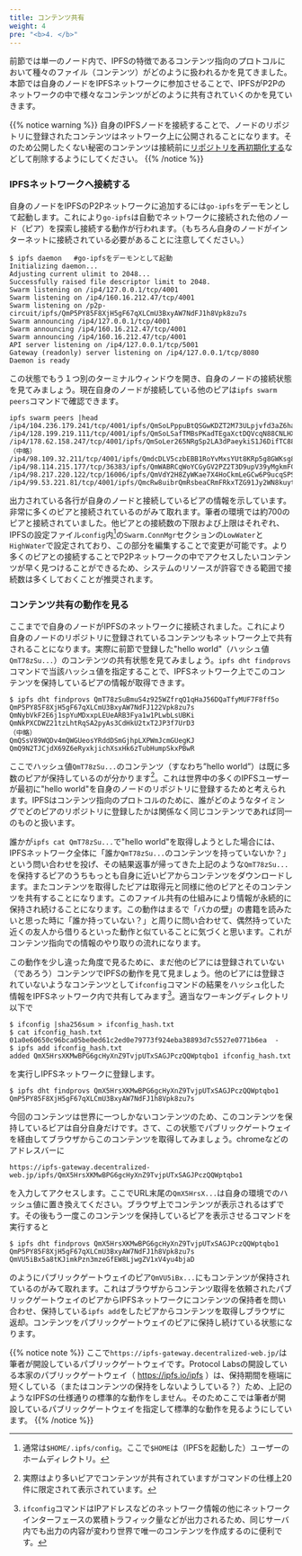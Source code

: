 ```yaml
---
title: コンテンツ共有
weight: 4
pre: "<b>4. </b>"
---
```


前節では単一のノード内で、IPFSの特徴であるコンテンツ指向のプロトコルにおいて種々のファイル（コンテンツ）がどのように扱われるかを見てきました。本節では自身のノードをIPFSネットワークに参加させることで、IPFSがP2Pのネットワークの中で様々なコンテンツがどのように共有されていくのかを見ていきます。

{{% notice warning %}}
自身のIPFSノードを接続することで、ノードのリポジトリに登録されたコンテンツはネットワーク上に公開されることになります。そのため公開したくない秘密のコンテンツは接続前に[リポジトリを再初期化する](/faq/#q-ipfsリポジトリを再度初期化するには)などして削除するようにしてください。
{{% /notice %}}


### IPFSネットワークへ接続する

自身のノードをIPFSのP2Pネットワークに追加するには`go-ipfs`をデーモンとして起動します。これにより`go-ipfs`は自動でネットワークに接続された他のノード（ピア）を探索し接続する動作が行われます。（もちろん自身のノードがインターネットに接続されている必要があることに注意してください。）

```
$ ipfs daemon   #go-ipfsをデーモンとして起動
Initializing daemon...
Adjusting current ulimit to 2048...
Successfully raised file descriptor limit to 2048.
Swarm listening on /ip4/127.0.0.1/tcp/4001
Swarm listening on /ip4/160.16.212.47/tcp/4001
Swarm listening on /p2p-circuit/ipfs/QmP5PY85F8XjH5gF67qXLCmU3BxyAW7NdFJ1h8Vpk8zu7s
Swarm announcing /ip4/127.0.0.1/tcp/4001
Swarm announcing /ip4/160.16.212.47/tcp/4001
Swarm announcing /ip4/160.16.212.47/tcp/4001
API server listening on /ip4/127.0.0.1/tcp/5001
Gateway (readonly) server listening on /ip4/127.0.0.1/tcp/8080
Daemon is ready
```

この状態でもう１つ別のターミナルウィンドウを開き、自身のノードの接続状態を見てみましょう。現在自身のノードが接続している他のピアは`ipfs swarm peers`コマンドで確認できます。
```
ipfs swarm peers |head
/ip4/104.236.179.241/tcp/4001/ipfs/QmSoLPppuBtQSGwKDZT2M73ULpjvfd3aZ6ha4oFGL1KrGM
/ip4/128.199.219.111/tcp/4001/ipfs/QmSoLSafTMBsPKadTEgaXctDQVcqN88CNLHXMkTNwMKPnu
/ip4/178.62.158.247/tcp/4001/ipfs/QmSoLer265NRgSp2LA3dPaeykiS1J6DifTC88f5uVQKNAd
（中略）
/ip4/98.109.32.211/tcp/4001/ipfs/QmdcDLV5czbEBB1RoYvMxsYUt8KRp5g8GWKsg86cHb2ByD
/ip4/98.114.215.177/tcp/36383/ipfs/QmWABRCqWoYCGyGV2PZ2T3D9upV39yMgkmFCprXVsKvAZr
/ip4/98.217.220.122/tcp/16006/ipfs/QmVdY2H8ZyWKae7X4HoCkmLeGCw6P9ucqSPSAS9KfeohFf
/ip4/99.53.221.81/tcp/4001/ipfs/QmcRw8uibrQmRsbeaCRmFRkxTZG91Jy2WN8kuythaZiopz
```
出力されている各行が自身のノードと接続しているピアの情報を示しています。非常に多くのピアと接続されているのがみて取れます。筆者の環境では約700のピアと接続されていました。他ピアとの接続数の下限および上限はそれぞれ、IPFSの設定ファイル`config`内[^1]の`Swarm.ConnMgr`セクションの`LowWater`と`HighWater`で設定されており、この部分を編集することで変更が可能です。より多くのピアとの接続することでP2Pネットワークの中でアクセスしたいコンテンツが早く見つけることができるため、システムのリソースが許容できる範囲で接続数は多くしておくことが推奨されます。

### コンテンツ共有の動作を見る
ここまでで自身のノードがIPFSのネットワークに接続されました。これにより自身のノードのリポジトリに登録されているコンテンツもネットワーク上で共有されることになります。実際に前節で登録した"hello world"（ハッシュ値`QmT78zSu...`）のコンテンツの共有状態を見てみましょう。`ipfs dht findprovs`コマンドで当該ハッシュ値を指定することで、IPFSネットワーク上でこのコンテンツを保持しているピアの情報が取得できます。
```
$ ipfs dht findprovs QmT78zSuBmuS4z925WZfrqQ1qHaJ56DQaTfyMUF7F8ff5o
QmP5PY85F8XjH5gF67qXLCmU3BxyAW7NdFJ122Vpk8zu7s
QmNybVkF2E6j1spYuMDxxpLEUeARB3Fya1w1PLwbLsUBKi
QmNkPXCDWZ21tzLhtRqSA2pyAs3CdHkU2txT2JP3f7UrD3
（中略）
QmQSsV89WQDv4mQWGUeosYRddDSmGjhpLXPWmJcmGUegKJ
QmQ9N2TJCjdX69Z6eRyxkjichXsxHk6zTubHumpSkxPBwR
```
ここでハッシュ値`QmT78zSu...`のコンテンツ（すなわち”hello world”）は既に多数のピアが保持しているのが分かります[^2]。これは世界中の多くのIPFSユーザーが最初に"hello world"を自身のノードのリポジトリに登録するためと考えられます。IPFSはコンテンツ指向のプロトコルのために、誰がどのようなタイミングでどのピアのリポジトリに登録したかは関係なく同じコンテンツであれば同一のものと扱います。

誰かが`ipfs cat QmT78zSu...`で"hello world"を取得しようとした場合には、IPFSネットワーク全体に「誰か`QmT78zSu...`のコンテンツを持っていないか？」という問い合わせを投げ、その結果返事が帰ってきた上記のような`QmT78zSu...`を保持するピアのうちもっとも自身に近いピアからコンテンツをダウンロードします。またコンテンツを取得したピアは取得元と同様に他のピアとそのコンテンツを共有することになります。このファイル共有の仕組みにより情報が永続的に保持され続けることになります。この動作はまるで「バカの壁」の書籍を読みたいと思った時に「誰か持っていない？」と周りに問い合わせて、偶然持っていた近くの友人から借りるといった動作と似ていることに気づくと思います。これがコンテンツ指向での情報のやり取りの流れになります。

この動作を少し違った角度で見るために、まだ他のピアには登録されていない（であろう）コンテンツでIPFSの動作を見て見ましょう。他のピアには登録されていないようなコンテンツとして`ifconfig`コマンドの結果をハッシュ化した情報をIPFSネットワーク内で共有してみます[^3]。適当なワーキングディレクトリ以下で
```
$ ifconfig |sha256sum > ifconfig_hash.txt
$ cat ifconfig_hash.txt
01a0e60650c96bca05be0ed61c2ed0e79773f924eba38893d7c5527e0771b6ea  -
$ ipfs add ifconfig_hash.txt
added QmX5HrsXKMwBPG6gcHyXnZ9TvjpUTxSAGJPczQQWptqbo1 ifconfig_hash.txt
```
を実行しIPFSネットワークに登録します。
```
$ ipfs dht findprovs QmX5HrsXKMwBPG6gcHyXnZ9TvjpUTxSAGJPczQQWptqbo1
QmP5PY85F8XjH5gF67qXLCmU3BxyAW7NdFJ1h8Vpk8zu7s
```
今回のコンテンツは世界に一つしかないコンテンツのため、このコンテンツを保持しているピアは自分自身だけです。さて、この状態でパブリックゲートウェイを経由してブラウザからこのコンテンツを取得してみましょう。chromeなどのアドレスバーに
```
https://ipfs-gateway.decentralized-web.jp/ipfs/QmX5HrsXKMwBPG6gcHyXnZ9TvjpUTxSAGJPczQQWptqbo1
```
を入力してアクセスします。ここでURL末尾の`QmX5HrsX...`は自身の環境でのハッシュ値に置き換えてください。ブラウザ上でコンテンツが表示されるはずです。その後もう一度このコンテンツを保持しているピアを表示させるコマンドを実行すると
```
$ ipfs dht findprovs QmX5HrsXKMwBPG6gcHyXnZ9TvjpUTxSAGJPczQQWptqbo1
QmP5PY85F8XjH5gF67qXLCmU3BxyAW7NdFJ1h8Vpk8zu7s
QmVU5iBx5a8tKJimkPzn3mzeGfEW8LjwgZV1xV4yu4bjaD
```
のようにパブリックゲートウェイのピア`QmVU5iBx...`にもコンテンツが保持されているのがみて取れます。これはブラウザからコンテンツ取得を依頼されたパブリックゲートウェイのピアからIPFSネットワークにコンテンツの保持者を問い合わせ、保持している`ipfs add`をしたピアからコンテンツを取得しブラウザに返却。コンテンツをパブリックゲートウェイのピアに保持し続けている状態になります。

{{% notice note %}}
ここで`https://ipfs-gateway.decentralized-web.jp/`は筆者が開設しているパブリックゲートウェイです。Protocol Labsの開設している本家のパブリックゲートウェイ（ https://ipfs.io/ipfs ）は、保持期間を極端に短くしている（またはコンテンツの保持をしないようしている？）ため、上記のようなIPFSの仕様通りの標準的な動作をしません。そのためここでは筆者が開設しているパブリックゲートウェイを指定して標準的な動作を見るようにしています。
{{% /notice %}}



[^1]: 通常は`$HOME/.ipfs/config`。ここで`$HOME`は（IPFSを起動した）ユーザーのホームディレクトリ。

[^2]: 実際はより多いピアでコンテンツが共有されていますがコマンドの仕様上20件に限定されて表示されています。

[^3]: `ifconfig`コマンドはIPアドレスなどのネットワーク情報の他にネットワークインターフェースの累積トラフィック量などが出力されるため、同じサーバ内でも出力の内容が変わり世界で唯一のコンテンツを作成するのに便利です。
